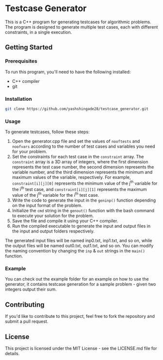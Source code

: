 # Testcase Generator

This is a C++ program for generating testcases for algorithmic problems. The program is designed to generate multiple test cases, each with different constraints, in a single execution.

## Getting Started
### Prerequisites
To run this program, you'll need to have the following installed:
- C++ compiler
- git

### Installation
```bash
git clone https://github.com/yashshingade28/testcase_generator.git
```
### Usage

To generate testcases, follow these steps:
1) Open the generator.cpp file and set the values of `nooftests` and `noofvars` according to the number of test cases and variables you need for your problem.
2) Set the constraints for each test case in the `constraint` array. The `constraint` array is a 3D array of integers, where the first dimension represents the test case number, the second dimension represents the variable number, and the third dimension represents the minimum and maximum values of the variable, respectively. For example, `constraint[i][j][0]` represents the minimum value of the j<sup>th</sup> variable for the i<sup>th</sup> test case, and `constraint[i][j][1]` represents the maximum value of the j<sup>th</sup> variable for the i<sup>th</sup> test case.
3) Write the code to generate the input in the `geninp()` function depending on the input format of the problem.
4) Initialize the `cmd` string in the `genout()` function with the bash command to execute your solution for the problem.
5) Save the file and compile it using your C++ compiler.
6) Run the compiled executable to generate the input and output files in the input and output folders respectively.

The generated input files will be named inp0.txt, inp1.txt, and so on, while the output files will be named out0.txt, out1.txt, and so on. You can modify the naming convention by changing the `inp` & `out` strings in the `main()` function.

### Example
You can check out the example folder for an example on how to use the generator, it contains testcase generation for a sample problem - given two integers output their sum.

## Contributing
If you'd like to contribute to this project, feel free to fork the repository and submit a pull request.

## License
This project is licensed under the MIT License - see the LICENSE.md file for details.
